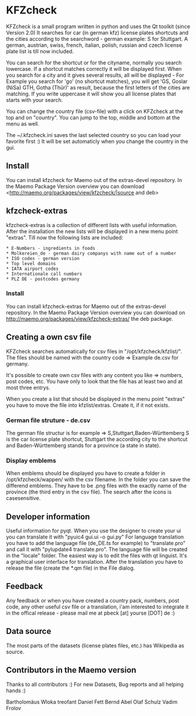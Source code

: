 # KFZcheck

KFZcheck is a small program written in python and uses the Qt toolkit (since Version 2.0)
It searches for car (in german kfz) license plates shortcuts and the cities according to 
the searchword - german example: S for Stuttgart. A german, austrian, swiss, french, italian, polish, russian and czech license plate list is till now included.

You can search for the shortcut or for the cityname, normally you search lowercase. If a shortcut matches correctly it will be displayed first. When you search for a city and it gives several results, all will be displayed - For Example you search for 'go' (no shortcut matches), you will get 'GS, Goslar (NiSa) GTH, Gotha (Thür)' as result, because the first letters of the cities are matching. If you write uppercase it will show you all license plates that starts with your search.

You can change the country file (csv-file) with a click on KFZcheck at the top and on "country". You can jump to the top, middle and bottom at the menu as well.

The ~/.kfzcheck.ini saves the last selected country so you can load your favorite first :) It will
be set automaticly when you change the country in the gui.

## Install

You can install kfzcheck for Maemo out of the extras-devel repository. In the Maemo Package Version overview you can download <http://maemo.org/packages/view/kfzcheck/|source and deb>


## kfzcheck-extras 

kfzcheck-extras is a collection of different lists with useful information. After the installation the new lists will be displayed in a new menu point "extras". Till now the following lists are included:

    * E-Numbers - ingredients in foods
    * Molkereien_de - german dairy companys with name out of a number
    * ISO codes - german version
    * Top level domains
    * IATA airport codes
    * Internationale call numbers
    * PLZ DE - postcodes germany

### Install 

You can install kfzcheck-extras for Maemo out of the extras-devel repository. In the Maemo Package Version overview you can download on <http://maemo.org/packages/view/kfzcheck-extras/> the deb package.

## Creating a own csv file

KFZcheck searches automatically for csv files in "/opt/kfzcheck/kfzlist/". The files should be
named with the country code => Example de.csv for germany.

It's possible to create own csv files with any content you like => numbers, post codes, etc.
You have only to look that the file has at least two and at most three entrys.

When you create a list that should be displayed in the menu point "extras" you have to move the file into kfzlist/extras. Create it, if it not exists.

### German file struture - de.csv 

The german file structur is for example => S,Stuttgart,Baden-Württemberg
S is the car license plate shortcut, Stuttgart the according city to the shortcut and Baden-Württemberg
stands for a province (a state in state).

### Display emblems

When emblems should be displayed you have to create a folder in /opt/kfzcheck/wappen/ with the csv filename.
In the folder you can save the differend emblems. They have to be .png files with the exactly name of the 
province (the third entry in the csv file). The search after the icons is casesensitive.

## Developer information

Useful information for pyqt. When you use the designer to create your ui you can translate it with "pyuic4 gui.ui -o gui.py"
For language translation you have to add the language file (de_DE.ts for example) to "translate.pro" and call it with
"pylupdate4 translate.pro". The language file will be created in the "locale" folder. The easiest way is to edit the files with
qt linguist. It's a graphical user interface for translation. After the translation you have to release the file (create the *.qm file)
in the File dialog.

## Feedback 

Any feedback or when you have created a country pack, numbers, post code, any other useful csv file or a translation, 
i'am interested to integrate it in the offical release - please mail me at pbeck [at] yourse [DOT] de :)

## Data source 

The most parts of the datasets (license plates files, etc.) has Wikipedia as source. 

## Contributors in the Maemo version

Thanks to all contributors :) For new Datasets, Bug reports and all helping hands :) 

Bartholomäus Wloka
treofant
Daniel Fett
Bernd Abel
Olaf Schulz
Vadim Frolov
